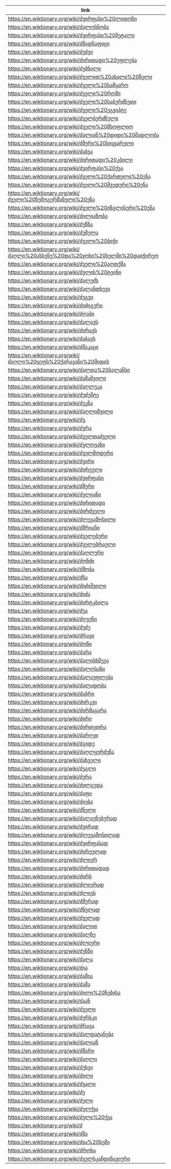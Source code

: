 |link|
|----|
|https://en.wiktionary.org/wiki/ძვირფასი%20ლითონი|
|https://en.wiktionary.org/wiki/ძალოსნობა|
|https://en.wiktionary.org/wiki/ძვირფასი%20მეტალი|
|https://en.wiktionary.org/wiki/ძმადნაფიცი|
|https://en.wiktionary.org/wiki/ძეძვი|
|https://en.wiktionary.org/wiki/ძირითადი%20უფლება|
|https://en.wiktionary.org/wiki/ძებნილი|
|https://en.wiktionary.org/wiki/ძველით%20ახალი%20წელი|
|https://en.wiktionary.org/wiki/ძველი%20სამყარო|
|https://en.wiktionary.org/wiki/ძველი%20რომი|
|https://en.wiktionary.org/wiki/ძველი%20საბერძნეთი|
|https://en.wiktionary.org/wiki/ძველი%20ეგვიპტე|
|https://en.wiktionary.org/wiki/ძველბერძნული|
|https://en.wiktionary.org/wiki/ძველი%20მსოფლიო|
|https://en.wiktionary.org/wiki/ძალიან%20დიდი%20მადლობა|
|https://en.wiktionary.org/wiki/ძმური%20სიყვარული|
|https://en.wiktionary.org/wiki/ძაბვა|
|https://en.wiktionary.org/wiki/ძირითადი%20კბილი|
|https://en.wiktionary.org/wiki/ძვირფასი%20ქვა|
|https://en.wiktionary.org/wiki/ძველი%20ქართული%20ენა|
|https://en.wiktionary.org/wiki/ძველი%20შვედური%20ენა|
|https://en.wiktionary.org/wiki/ძველი%20ზემოგერმანული%20ენა|
|https://en.wiktionary.org/wiki/ძველი%20ინგლისური%20ენა|
|https://en.wiktionary.org/wiki/ძილიანობა|
|https://en.wiktionary.org/wiki/ძეწნა|
|https://en.wiktionary.org/wiki/ძუმელა|
|https://en.wiktionary.org/wiki/ძველი%20ბიჭი|
|https://en.wiktionary.org/wiki/ძაღლი%20ახსენე%20და%20ჯოხი%20ხელში%20დაიჭირეო|
|https://en.wiktionary.org/wiki/ძველი%20აღთქმა|
|https://en.wiktionary.org/wiki/ძვლის%20ტვინი|
|https://en.wiktionary.org/wiki/ძალუძს|
|https://en.wiktionary.org/wiki/ძალანთხევი|
|https://en.wiktionary.org/wiki/ძეგვი|
|https://en.wiktionary.org/wiki/ძიძიგური|
|https://en.wiktionary.org/wiki/ძღაბი|
|https://en.wiktionary.org/wiki/ძალავს|
|https://en.wiktionary.org/wiki/ძირავს|
|https://en.wiktionary.org/wiki/ძაბავს|
|https://en.wiktionary.org/wiki/ძმაკაცი|
|https://en.wiktionary.org/wiki/ძაღლი%20ყეფს%20ქარავანი%20მიდის|
|https://en.wiktionary.org/wiki/ძალთა%20ბალანსი|
|https://en.wiktionary.org/wiki/ძამაშვილი|
|https://en.wiktionary.org/wiki/ძაღლუკა|
|https://en.wiktionary.org/wiki/ძუძუმტე|
|https://en.wiktionary.org/wiki/ძუკნა|
|https://en.wiktionary.org/wiki/ძაღლიშვილი|
|https://en.wiktionary.org/wiki/ძვ.|
|https://en.wiktionary.org/wiki/ძვრა|
|https://en.wiktionary.org/wiki/ძველთაძველი|
|https://en.wiktionary.org/wiki/ძვლოვანი|
|https://en.wiktionary.org/wiki/ძველმოდური|
|https://en.wiktionary.org/wiki/ძვირი|
|https://en.wiktionary.org/wiki/ძირეული|
|https://en.wiktionary.org/wiki/ძვირფასი|
|https://en.wiktionary.org/wiki/ძმური|
|https://en.wiktionary.org/wiki/ძვლიანი|
|https://en.wiktionary.org/wiki/ძირითადი|
|https://en.wiktionary.org/wiki/ძირძველი|
|https://en.wiktionary.org/wiki/ძლევამოსილი|
|https://en.wiktionary.org/wiki/ძმრიანი|
|https://en.wiktionary.org/wiki/ძველებური|
|https://en.wiktionary.org/wiki/ძველებრაული|
|https://en.wiktionary.org/wiki/ძაღლური|
|https://en.wiktionary.org/wiki/ძონძი|
|https://en.wiktionary.org/wiki/ძმობა|
|https://en.wiktionary.org/wiki/ძნა|
|https://en.wiktionary.org/wiki/ძიძიშვილი|
|https://en.wiktionary.org/wiki/ძიძა|
|https://en.wiktionary.org/wiki/ძირტკბილა|
|https://en.wiktionary.org/wiki/ძუა|
|https://en.wiktionary.org/wiki/ძღვენი|
|https://en.wiktionary.org/wiki/ძუძუ|
|https://en.wiktionary.org/wiki/ძრავი|
|https://en.wiktionary.org/wiki/ძოწი|
|https://en.wiktionary.org/wiki/ძარა|
|https://en.wiktionary.org/wiki/ძალისხმევა|
|https://en.wiktionary.org/wiki/ძალოსანი|
|https://en.wiktionary.org/wiki/ძალაუფლება|
|https://en.wiktionary.org/wiki/ძალადობა|
|https://en.wiktionary.org/wiki/ძაბრი|
|https://en.wiktionary.org/wiki/ძირკვი|
|https://en.wiktionary.org/wiki/ძირმაგარა|
|https://en.wiktionary.org/wiki/ძირი|
|https://en.wiktionary.org/wiki/ძირთეთრა|
|https://en.wiktionary.org/wiki/ძარღვი|
|https://en.wiktionary.org/wiki/ძგიდე|
|https://en.wiktionary.org/wiki/ძაღლყურძენა|
|https://en.wiktionary.org/wiki/ძახველი|
|https://en.wiktionary.org/wiki/ძეგლი|
|https://en.wiktionary.org/wiki/ძერა|
|https://en.wiktionary.org/wiki/ძილგუდა|
|https://en.wiktionary.org/wiki/ძაფი|
|https://en.wiktionary.org/wiki/ძიება|
|https://en.wiktionary.org/wiki/ძნელი|
|https://en.wiktionary.org/wiki/ძალაუნებურად|
|https://en.wiktionary.org/wiki/ძვირად|
|https://en.wiktionary.org/wiki/ძლევამოსილად|
|https://en.wiktionary.org/wiki/ძვირფასად|
|https://en.wiktionary.org/wiki/ძირეულად|
|https://en.wiktionary.org/wiki/ძლიერ|
|https://en.wiktionary.org/wiki/ძირითადად|
|https://en.wiktionary.org/wiki/ძირს|
|https://en.wiktionary.org/wiki/ძლიერად|
|https://en.wiktionary.org/wiki/ძლივს|
|https://en.wiktionary.org/wiki/ძმურად|
|https://en.wiktionary.org/wiki/ძნელად|
|https://en.wiktionary.org/wiki/ძველად|
|https://en.wiktionary.org/wiki/ძალით|
|https://en.wiktionary.org/wiki/ძალზე|
|https://en.wiktionary.org/wiki/ძლიერი|
|https://en.wiktionary.org/wiki/ძუნწი|
|https://en.wiktionary.org/wiki/ძალა|
|https://en.wiktionary.org/wiki/ძია|
|https://en.wiktionary.org/wiki/ძამია|
|https://en.wiktionary.org/wiki/ძამა|
|https://en.wiktionary.org/wiki/ძილი%20ნებისა|
|https://en.wiktionary.org/wiki/ძაან|
|https://en.wiktionary.org/wiki/ძველი|
|https://en.wiktionary.org/wiki/ძერსკი|
|https://en.wiktionary.org/wiki/ძრავა|
|https://en.wiktionary.org/wiki/ძალდატანება|
|https://en.wiktionary.org/wiki/ძალიან|
|https://en.wiktionary.org/wiki/ძმარი|
|https://en.wiktionary.org/wiki/ძაღლი|
|https://en.wiktionary.org/wiki/ძეხვი|
|https://en.wiktionary.org/wiki/ძილი|
|https://en.wiktionary.org/wiki/ძვალი|
|https://en.wiktionary.org/wiki/ძე|
|https://en.wiktionary.org/wiki/ძელი|
|https://en.wiktionary.org/wiki/ძელქვა|
|https://en.wiktionary.org/wiki/ძელი%20ქვა|
|https://en.wiktionary.org/wiki/ძ|
|https://en.wiktionary.org/wiki/ძმა|
|https://en.wiktionary.org/wiki/ძია%20სემი|
|https://en.wiktionary.org/wiki/ძროხა|
|https://en.wiktionary.org/wiki/ძველსკანდინავიური|

